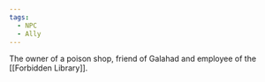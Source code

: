 ```yaml
---
tags:
  - NPC
  - Ally
---
```

The owner of a poison shop, friend of Galahad and employee of the [[Forbidden Library]].